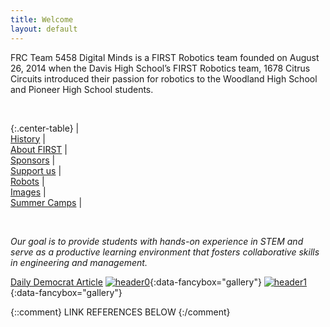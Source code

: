```yaml
---
title: Welcome
layout: default
---
```


FRC Team 5458 Digital Minds is a FIRST Robotics team founded on August 26, 2014 when the Davis High School’s FIRST Robotics team, 1678 Citrus Circuits introduced their passion for robotics to the Woodland High School and Pioneer High School students.

<br>

{:.center-table}
| [<i class="fa fa-history" style="font-size: 2rem;"></i><br>History][history] | [<i class="fas fa-shapes" style="font-size: 2rem;"></i><br>About FIRST][about-first] | [<i class="fas fa-hands-helping" style="font-size: 2rem;"></i><br>Sponsors][sponsors] | [<i class="fas fa-hand-holding-usd" style="font-size: 2rem;"></i><br>Support us][support] | [<i class="fas fa-robot" style="font-size: 2rem;"></i><br>Robots][robots] | [<i class="far fa-images" style="font-size: 2rem;"></i><br>Images][images] | [<i class="fa fa-cogs" aria-hidden="true" style="font-size: 2rem;"></i><br>Summer Camps][summercamps] |

<br>

*Our goal is to provide students with hands-on experience in STEM and serve as a productive learning environment that fosters collaborative skills in engineering and management.*

[Daily Democrat Article](https://www.dailydemocrat.com/2021/05/30/pioneer-robotics-team-reaches-international-semifinal/)
[![header0]][header0]{:data-fancybox="gallery"}
[![header1]][header1]{:data-fancybox="gallery"}

{::comment}
LINK REFERENCES BELOW
{:/comment}

[history]: /history/
[about-first]: /about-first/
[sponsors]: /sponsors/
[support]: /support/
[robots]: /robots/
[images]: /images/
[summercamps]: /summercamps/

[header0]: /images/header0.JPG
[header1]: /images/header1.JPG
